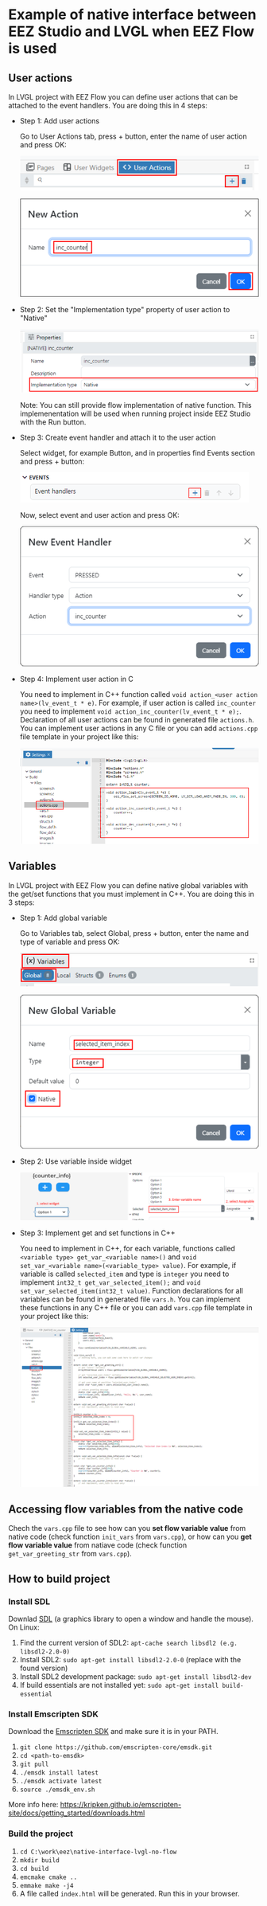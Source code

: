 # Example of native interface between EEZ Studio and LVGL when EEZ Flow is used

## User actions

In LVGL project with EEZ Flow you can define user actions that can be attached to the event handlers. You are doing this in 4 steps:

- Step 1: Add user actions
  
  Go to User Actions tab, press + button, enter the name of user action and press OK:

  ![alt text](readme-images/user_actions_tab.png)

  ![alt text](readme-images/add_action_dialog.png)

- Step 2: Set the "Implementation type" property of user action to "Native"

  ![alt text](readme-images/impl_type_native.png)

  Note: You can still provide flow implementation of native function. This implemenentation will be used when running project inside EEZ Studio with the Run button.

- Step 3: Create event handler and attach it to the user action

  Select widget, for example Button, and in properties find Events section and press + button:

  ![alt text](readme-images/event_handlers.png)
  
  Now, select event and user action and press OK:

  ![alt text](readme-images/add_event_handler_dialog.png)

- Step 4: Implement user action in C

  You need to implement in C++ function called `void action_<user action name>(lv_event_t * e)`. For example, if user action is called `inc_counter` you need to implement `void action_inc_counter(lv_event_t * e);`. Declaration of all user actions can be found in generated file `actions.h`. You can implement user actions in any C file or you can add `actions.cpp` file template in your project like this:

  ![alt text](readme-images/add_actions_cpp_file_template.png)

## Variables

In LVGL project with EEZ Flow you can define native global variables with the get/set functions that you must implement in C++. You are doing this in 3 steps:

- Step 1: Add global variable

  Go to Variables tab, select Global, press + button, enter the name and type of variable and press OK:

  ![alt text](readme-images/add_variable.png)

  ![alt text](readme-images/add_variable_dialog.png)

- Step 2: Use variable inside widget

  ![alt text](readme-images/use_variable.png)

- Step 3: Implement get and set functions in C++

  You need to implement in C++, for each variable, functions called `<variable type> get_var_<variable name>()` and `void set_var_<variable name>(<variable_type> value)`. For example, if variable is called `selected_item` and type is `integer` you need to implement `int32_t get_var_selected_item();` and `void set_var_selected_item(int32_t value)`. Function declarations for all variables can be found in generated file `vars.h`. You can implement these functions in any C++ file or you can add `vars.cpp` file template in your project like this:

  ![alt text](readme-images/implement_variable.png)

## Accessing flow variables from the native code

Chech the `vars.cpp` file to see how can you **set flow variable value** from native code (check function `init_vars` from `vars.cpp`), or how can you **get flow variable value** from natiave code (check function `get_var_greeting_str` from `vars.cpp`).

## How to build project

### Install SDL

Downlad [SDL](https://www.libsdl.org/) (a graphics library to open a window and handle the mouse). On Linux:
1. Find the current version of SDL2: `apt-cache search libsdl2 (e.g. libsdl2-2.0-0)`
2. Install SDL2: `sudo apt-get install libsdl2-2.0-0` (replace with the found version)
3. Install SDL2 development package: `sudo apt-get install libsdl2-dev`
4. If build essentials are not installed yet: `sudo apt-get install build-essential`

### Install Emscripten SDK
Download the [Emscripten SDK](https://kripken.github.io/emscripten-site/) and make sure it is in your PATH.

1. `git clone https://github.com/emscripten-core/emsdk.git`
2. `cd <path-to-emsdk>`
3. `git pull`
4. `./emsdk install latest`
5. `./emsdk activate latest`
6. `source ./emsdk_env.sh`

More info here: https://kripken.github.io/emscripten-site/docs/getting_started/downloads.html

### Build the project
1. `cd C:\work\eez\native-interface-lvgl-no-flow`
2. `mkdir build`
3. `cd build`
4. `emcmake cmake ..`
5. `emmake make -j4`
6. A file called `index.html` will be generated. Run this in your browser.
